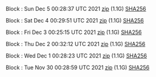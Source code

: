Block [](https://testnet-insight.dashevo.org/insight/block/): Sun Dec  5 00:28:37 UTC 2021 [zip](https://dash-bootstrap.ams3.digitaloceanspaces.com/testnet/2021-12-05/bootstrap.dat.zip) (1.1G) [SHA256](https://dash-bootstrap.ams3.digitaloceanspaces.com/testnet/2021-12-05/sha256.txt)

Block [](https://testnet-insight.dashevo.org/insight/block/): Sat Dec  4 00:29:51 UTC 2021 [zip](https://dash-bootstrap.ams3.digitaloceanspaces.com/testnet/2021-12-04/bootstrap.dat.zip) (1.1G) [SHA256](https://dash-bootstrap.ams3.digitaloceanspaces.com/testnet/2021-12-04/sha256.txt)

Block [](https://testnet-insight.dashevo.org/insight/block/): Fri Dec  3 00:25:15 UTC 2021 [zip](https://dash-bootstrap.ams3.digitaloceanspaces.com/testnet/2021-12-03/bootstrap.dat.zip) (1.1G) [SHA256](https://dash-bootstrap.ams3.digitaloceanspaces.com/testnet/2021-12-03/sha256.txt)

Block [](https://testnet-insight.dashevo.org/insight/block/): Thu Dec  2 00:32:12 UTC 2021 [zip](https://dash-bootstrap.ams3.digitaloceanspaces.com/testnet/2021-12-02/bootstrap.dat.zip) (1.1G) [SHA256](https://dash-bootstrap.ams3.digitaloceanspaces.com/testnet/2021-12-02/sha256.txt)

Block [](https://testnet-insight.dashevo.org/insight/block/): Wed Dec  1 00:28:23 UTC 2021 [zip](https://dash-bootstrap.ams3.digitaloceanspaces.com/testnet/2021-12-01/bootstrap.dat.zip) (1.1G) [SHA256](https://dash-bootstrap.ams3.digitaloceanspaces.com/testnet/2021-12-01/sha256.txt)

Block [](https://testnet-insight.dashevo.org/insight/block/): Tue Nov 30 00:28:59 UTC 2021 [zip](https://dash-bootstrap.ams3.digitaloceanspaces.com/testnet/2021-11-30/bootstrap.dat.zip) (1.1G) [SHA256](https://dash-bootstrap.ams3.digitaloceanspaces.com/testnet/2021-11-30/sha256.txt)
